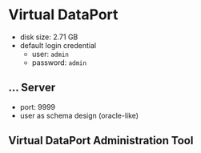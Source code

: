 # Virtual DataPort
- disk size: 2.71 GB
- default login credential
  - user: `admin`
  - password: `admin`
## ... Server
- port: 9999
- user as schema design (oracle-like)
## Virtual DataPort Administration Tool
